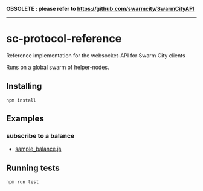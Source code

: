 **OBSOLETE : please refer to https://github.com/swarmcity/SwarmCityAPI**


---

# sc-protocol-reference

Reference implementation for the websocket-API for Swarm City clients

Runs on a global swarm of helper-nodes.

## Installing

```npm install```

## Examples

### subscribe to a balance

* [sample_balance.js](./sample_balance.js)


## Running tests

```npm run test```



